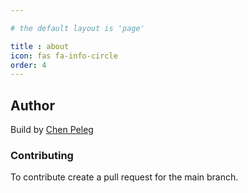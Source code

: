 ```yaml
---

# the default layout is 'page'

title : about
icon: fas fa-info-circle
order: 4
---
```


## Author

Build by [Chen Peleg](https://github.com/ChenPeleg)

### Contributing

To contribute create a pull request for the main branch.
 
